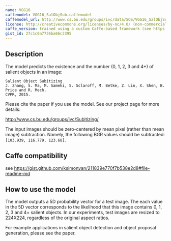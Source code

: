 ```yaml
---
name: VGG16
caffemodel: VGG16_SalObjSub.caffemodel
caffemodel_url: http://www.cs.bu.edu/groups/ivc/data/SOS/VGG16_SalObjSub.caffemodel
license: http://creativecommons.org/licenses/by-nc/4.0/ (non-commercial use only)
caffe_version: trained using a custom Caffe-based framework (see https://gist.github.com/ksimonyan/211839e770f7b538e2d8#file-readme-md)
gist_id: 27c1c0a7736ba66c2395
---
```

## Description

The model predicts the existence and the number (0, 1, 2, 3 and 4+) of salient objects in an image:

    Salient Object Subitizing
    J. Zhang, S. Ma, M. Sameki, S. Sclaroff, M. Betke, Z. Lin, X. Shen, B. Price and R. Mech. 
    CVPR, 2015.

Please cite the paper if you use the model. See our project page for more details:

http://www.cs.bu.edu/groups/ivc/Subitizing/

The input images should be zero-centered by mean pixel (rather than mean image) subtraction. Namely, the following BGR values should be subtracted: `[103.939, 116.779, 123.68]`.

## Caffe compatibility

see https://gist.github.com/ksimonyan/211839e770f7b538e2d8#file-readme-md

## How to use the model

The model outputs a 5D probability vector for a test image. The each value in the 5D vector corresponds to the likelihood that this image contains 0, 1, 2, 3 and 4+ salient objects. In our experiments, test images are resized to 224X224, regardless of the original aspect ratios.

For example applications in salient object detection and object proposal generation, please see the paper.